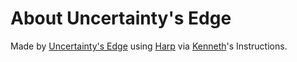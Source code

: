 # About Uncertainty's Edge

Made by [Uncertainty's Edge]() using [Harp](http://harpjs.com) via [Kenneth]()'s Instructions.